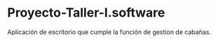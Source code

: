 # Proyecto-Taller-I.software

Aplicación de escritorio que cumple la función de gestion de cabañas.
